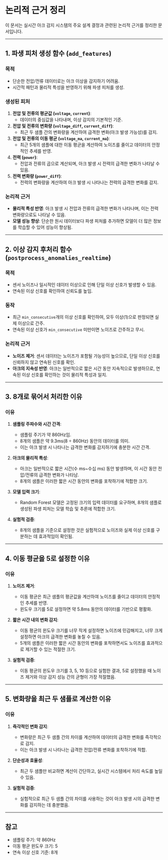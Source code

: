 # 논리적 근거 정리
이 문서는 실시간 아크 감지 시스템의 주요 설계 결정과 관련된 논리적 근거를 정리한 문서입니다.

---

## 1. 파생 피처 생성 함수 (`add_features`)
### 목적
- 단순한 전압/전류 데이터로는 아크 이상을 감지하기 어려움.
- 시간적 패턴과 물리적 특성을 반영하기 위해 파생 피처를 생성.

### 생성된 피처
1. **전압 및 전류의 평균값 (`voltage`, `current`)**:
   - 데이터의 중심값을 나타내며, 이상 감지의 기본적인 기준.
2. **전압 및 전류의 변화량 (`voltage_diff`, `current_diff`)**:
   - 최근 두 샘플 간의 변화량을 계산하여 급격한 변화(아크 발생 가능성)를 감지.
3. **전압 및 전류의 이동 평균 (`voltage_ma`, `current_ma`)**:
   - 최근 5개의 샘플에 대한 이동 평균을 계산하여 노이즈를 줄이고 데이터의 안정적인 추세를 반영.
4. **전력 (`power`)**:
   - 전압과 전류의 곱으로 계산되며, 아크 발생 시 전력의 급격한 변화가 나타날 수 있음.
5. **전력 변화량 (`power_diff`)**:
   - 전력의 변화량을 계산하여 아크 발생 시 나타나는 전력의 급격한 변화를 감지.

### 논리적 근거
- **물리적 특성 반영**: 아크 발생 시 전압과 전류의 급격한 변화가 나타나며, 이는 전력 변화량으로도 나타날 수 있음.
- **모델 성능 향상**: 단순한 원시 데이터보다 파생 피처를 추가하면 모델이 더 많은 정보를 학습할 수 있어 성능이 향상됨.

---

## 2. 이상 감지 후처리 함수 (`postprocess_anomalies_realtime`)
### 목적
- 센서 노이즈나 일시적인 데이터 이상으로 인해 단일 이상 신호가 발생할 수 있음.
- 연속된 이상 신호를 확인하여 신뢰도를 높임.

### 동작
- 최근 `min_consecutive`개의 이상 신호를 확인하여, 모두 이상(1)으로 판정되면 실제 이상으로 간주.
- 연속된 이상 신호가 `min_consecutive` 미만이면 노이즈로 간주하고 무시.

### 논리적 근거
- **노이즈 제거**: 센서 데이터는 노이즈가 포함될 가능성이 높으므로, 단일 이상 신호를 신뢰하지 않고 연속된 신호를 확인.
- **아크의 지속성 반영**: 아크는 일반적으로 짧은 시간 동안 지속적으로 발생하므로, 연속된 이상 신호를 확인하는 것이 물리적 특성과 일치.

---

## 3. 8개로 묶어서 처리한 이유
### 이유
1. **샘플링 주파수와 시간 간격**:
   - 샘플링 주기가 약 860Hz임.
   - 8개의 샘플은 약 9.3ms(8 ÷ 860Hz) 동안의 데이터를 의미.
   - 이는 아크 발생 시 나타나는 급격한 변화를 감지하기에 충분한 시간 간격.

2. **아크의 물리적 특성**:
   - 아크는 일반적으로 짧은 시간(수 ms~수십 ms) 동안 발생하며, 이 시간 동안 전압/전류의 급격한 변화가 나타남.
   - 8개의 샘플은 이러한 짧은 시간 동안의 변화를 포착하기에 적합한 크기.

3. **모델 입력 크기**:
   - Random Forest 모델은 고정된 크기의 입력 데이터를 요구하며, 8개의 샘플로 생성된 파생 피처는 모델 학습 및 추론에 적합한 크기.

4. **실험적 검증**:
   - 8개의 샘플을 기준으로 설정한 것은 실험적으로 노이즈와 실제 이상 신호를 구분하는 데 효과적임이 확인됨.

---

## 4. 이동 평균을 5로 설정한 이유
### 이유
1. **노이즈 제거**:
   - 이동 평균은 최근 샘플의 평균값을 계산하여 노이즈를 줄이고 데이터의 안정적인 추세를 반영.
   - 윈도우 크기를 5로 설정하면 약 5.8ms 동안의 데이터를 기반으로 평활화.

2. **짧은 시간 내의 변화 감지**:
   - 이동 평균의 윈도우 크기를 너무 작게 설정하면 노이즈에 민감해지고, 너무 크게 설정하면 아크의 급격한 변화를 놓칠 수 있음.
   - 5개의 샘플은 이러한 짧은 시간 동안의 변화를 포착하면서도 노이즈를 효과적으로 제거할 수 있는 적절한 크기.

3. **실험적 검증**:
   - 이동 평균의 윈도우 크기를 3, 5, 10 등으로 실험한 결과, 5로 설정했을 때 노이즈 제거와 이상 감지 성능 간의 균형이 가장 적절했음.

---

## 5. 변화량을 최근 두 샘플로 계산한 이유
### 이유
1. **즉각적인 변화 감지**:
   - 변화량은 최근 두 샘플 간의 차이를 계산하여 데이터의 급격한 변화를 즉각적으로 감지.
   - 이는 아크 발생 시 나타나는 급격한 전압/전류 변화를 포착하기에 적합.

2. **단순성과 효율성**:
   - 최근 두 샘플만 비교하면 계산이 간단하고, 실시간 시스템에서 처리 속도를 높일 수 있음.

3. **실험적 검증**:
   - 실험적으로 최근 두 샘플 간의 차이를 사용하는 것이 아크 발생 시의 급격한 변화를 감지하는 데 충분했음.

---

## 참고
- 샘플링 주기: 약 860Hz
- 이동 평균 윈도우 크기: 5
- 연속 이상 신호 기준: 8개